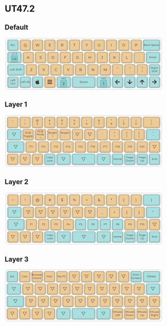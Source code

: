# UT47.2

## Default

![](default.png)

## Layer 1

![](layer-1.png)

## Layer 2

![](layer-2.png)

## Layer 3

![](layer-3.png)